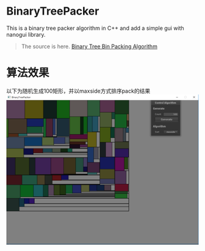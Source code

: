 # BinaryTreePacker
This is a binary tree packer algorithm in C++ and add a simple gui with nanogui library.
> The source is here. [Binary Tree Bin Packing Algorithm](https://codeincomplete.com/posts/bin-packing/)

# 算法效果
以下为随机生成100矩形，并以maxside方式排序pack的结果
![](screenshot/screenshot1.png)